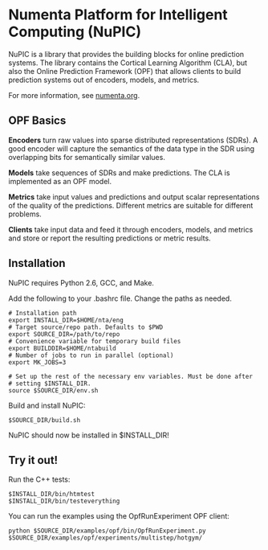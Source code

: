 Numenta Platform for Intelligent Computing (NuPIC)
=====

NuPIC is a library that provides the building blocks for online prediction systems.  The library contains the Cortical Learning Algorithm (CLA), but also the Online Prediction Framework (OPF) that allows clients to build prediction systems out of encoders, models, and metrics.

For more information, see [numenta.org](http://numenta.org).

OPF Basics
----------

__Encoders__ turn raw values into sparse distributed representations (SDRs).  A good encoder will capture the semantics of the data type in the SDR using overlapping bits for semantically similar values.

__Models__ take sequences of SDRs and make predictions.  The CLA is implemented as an OPF model.

__Metrics__ take input values and predictions and output scalar representations of the quality of the predictions.  Different metrics are suitable for different problems.

__Clients__ take input data and feed it through encoders, models, and metrics and store or report the resulting predictions or metric results.

Installation
------------

NuPIC requires Python 2.6, GCC, and Make.

Add the following to your .bashrc file. Change the paths as needed.

    # Installation path
    export INSTALL_DIR=$HOME/nta/eng
    # Target source/repo path. Defaults to $PWD
    export SOURCE_DIR=/path/to/repo
    # Convenience variable for temporary build files
    export BUILDDIR=$HOME/ntabuild
    # Number of jobs to run in parallel (optional)
    export MK_JOBS=3

    # Set up the rest of the necessary env variables. Must be done after
    # setting $INSTALL_DIR.
    source $SOURCE_DIR/env.sh

Build and install NuPIC:

    $SOURCE_DIR/build.sh

NuPIC should now be installed in $INSTALL_DIR!

Try it out!
-----------
Run the C++ tests:

    $INSTALL_DIR/bin/htmtest
    $INSTALL_DIR/bin/testeverything

You can run the examples using the OpfRunExperiment OPF client:

    python $SOURCE_DIR/examples/opf/bin/OpfRunExperiment.py $SOURCE_DIR/examples/opf/experiments/multistep/hotgym/
